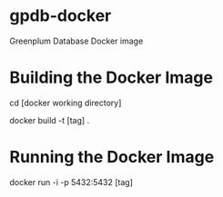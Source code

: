 # gpdb-docker
Greenplum Database Docker image

# Building the Docker Image
cd [docker working directory]

docker build -t [tag] .

# Running the Docker Image
docker run -i -p 5432:5432 [tag]

